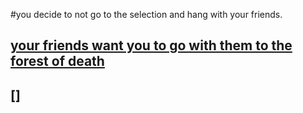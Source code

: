 #you decide to not go to the selection and hang with your friends.


## [your friends want you to go with them to the forest of death]()
## []